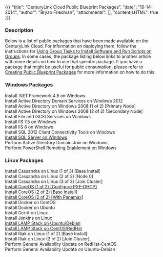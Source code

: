 {{{
  "title": "CenturyLink Cloud Public Blueprint Packages",
  "date": "10-14-2014",
  "author": "Bryan Friedman",
  "attachments": [],
  "contentIsHTML": true
}}}

<h3>Description</h3>
<p>Below is a list of public packages that have been made available on the CenturyLink Cloud. For information on deploying them, follow the instructions for <a href="https://t3n.zendesk.com/entries/21807618-Using-Group-Tasks-to-Install-Software-and-Run-Scripts-on-Groups"
  target="_blank">Using Group Tasks to Install Software and Run Scripts on Groups</a>. In some cases, the package listing below links to another article with more details on how to use that specific package. If you have a package that might be useful
  for public consumption, please refer to <a href="https://t3n.zendesk.com/entries/56566304-Creating-Public-Blueprint-Packages" target="_blank">Creating Public Blueprint Packages</a>&nbsp;for more information on how to do this.</p>
<h3>Windows Packages</h3>
<p>Install .NET Framework 4.5 on Windows
  <br />Install Active Directory Domain Services on Windows 2012
  <br />Install Active Directory on Windows 2008 (1 of 2) [Primary Node]
  <br />Install Active Directory on Windows 2008 (2 of 2) [Secondary Node]
  <br />Install File and iSCSI Services on Windows
  <br />Install IIS 7.5 on Windows
  <br />Install IIS 8 on Windows
  <br />Install SQL 2012 Client Connectivity Tools on Windows
  <br /><a href="https://t3n.zendesk.com/entries/44619824-Deploy-Microsoft-SQL-Server-using-Blueprint">Install SQL Server on Windows</a>
  <br />Perform Active Directory Domain Join on Windows
  <br />Perform PowerShell Remoting Enablement on Windows</p>
<h3>Linux Packages</h3>
<p>Install Cassandra on Linux (1 of 3) [Base Install]
  <br />Install Cassandra on Linux (2 of 3) [Node 0]
  <br />Install Cassandra on Linux (3 of 3) [Join Cluster]
  <br /><a href="https://t3n.zendesk.com/entries/47064274-Building-CoreOS-Server-Cluster-on-the-CenturyLink-Cloud" target="_blank">Install CoreOS (1 of 2) [Configure PXE-DHCP]</a>
  <br /><a href="https://t3n.zendesk.com/entries/47064274-Building-CoreOS-Server-Cluster-on-the-CenturyLink-Cloud" target="_blank">Install CoreOS (2 of 2) [Base Install]</a>
  <br /><a href="https://t3n.zendesk.com/entries/47064274-Building-CoreOS-Server-Cluster-on-the-CenturyLink-Cloud" target="_blank">Install CoreOS (2 of 2) [With Panamax]</a>
  <br /><a target="_blank">Install Docker on CentOS</a>
  <br /><a target="_blank">Install Docker on Ubuntu</a>
  <br />Install Gerrit on Linux
  <br />Install Jenkins on Linux
  <br /><a href="https://t3n.zendesk.com/entries/57688290-Installing-LAMP-Stack-on-CenturyLink-Cloud-Servers" target="_blank">Install LAMP Stack on Ubuntu/Debian</a>
  <br /><a href="https://t3n.zendesk.com/entries/57688290-Installing-LAMP-Stack-on-CenturyLink-Cloud-Servers" target="_blank">Install LAMP Stack on CentOS/RedHat</a>
  <br />Install Riak on Linux (1 of 2) [Base Install]
  <br />Install Riak on Linux (2 of 2) [Join Cluster]
  <br />Perform General Availability Update on RedHat-CentOS
  <br />Perform General Availability Update on Ubuntu-Debian</p>